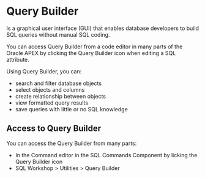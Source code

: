 # Query Builder

Is a graphical user interface (GUI) that enables database developers to build SQL queries without manual SQL coding.

You can access Query Builder from a code editor in many parts of the Oracle APEX by clicking the Query Builder icon when editing a SQL attribute.

Using Query Builder, you can:

- search and filter database objects
- select objects and columns
- create relationship between objects
- view formatted query results
- save queries with little or no SQL knowledge

## Access to Query Builder

You can access the Query Builder from many parts:

- In the Command editor in the SQL Commands Component by licking the Query Builder icon
- SQL Workshop > Utilities > Query Builder
